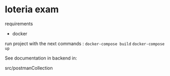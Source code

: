
# loteria exam

requirements 

-  docker

run project with the next commands :
`docker-compose build`
`docker-compose up`

See documentation in backend in: 

src/postmanCollection 


